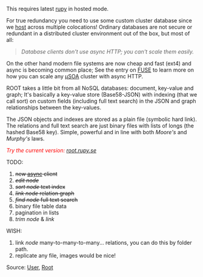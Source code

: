 This requires latest [rupy](http://rupy.se/rupy.zip) in hosted mode.

For true redundancy you need to use some custom cluster database since we [host](http://host.rupy.se) across multiple colocations!
Ordinary databases are not secure or redundant in a distributed cluster environment out of the box, but most of all:

> _Database clients don't use async HTTP; you can't scale them easily._

On the other hand modern file systems are now cheap and fast (ext4) and async is becoming common place; See the entry on [FUSE](https://code.google.com/p/rupy/wiki/Fuse) to learn more on how you can scale any [µSOA](https://code.google.com/p/rupy/wiki/Process) cluster with async HTTP.

ROOT takes a little bit from all NoSQL databases: document, key-value and graph; It's basically a key-value store (Base58-JSON) with indexing (that we call sort) on custom fields (including full text search) in the JSON and graph relationships between the key-values.

The JSON objects and indexes are stored as a plain file (symbolic hard link). The relations and full text search are just binary files with lists of longs (the hashed Base58 key). Simple, powerful and in line with both _Moore's_ and _Murphy's_ laws.

<font color='red'>_Try the current version:</font> [root.rupy.se](http://root.rupy.se)_

TODO:

  1. ~~new [async](https://code.google.com/p/rupy/source/browse/trunk/src/se/rupy/http/Async.java) client~~
  1. ~~_edit node_~~
  1. ~~_sort node_ text index~~
  1. ~~_link node_ relation graph~~
  1. ~~_find node_ full text search~~
  1. binary file table data
  1. pagination in lists
  1. _trim node_ & _link_

WISH:

  1. link _node_ many-to-many-to-many... relations, you can do this by folder path.
  1. replicate any file, images would be nice!

Source: [User](http://root.rupy.se/code?path=/User.java), [Root](http://root.rupy.se/code?path=/Root.java)